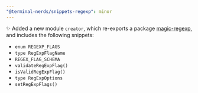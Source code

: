 ```yaml
---
"@terminal-nerds/snippets-regexp": minor
---
```


✨ Added a new module `creator`, which re-exports a package [magic-regexp](https://github.com/danielroe/magic-regexp),
and includes the following snippets:

-   `enum REGEXP_FLAGS`
-   `type RegExpFlagName`
-   `REGEX_FLAG_SCHEMA`
-   `validateRegExpFlag()`
-   `isValidRegExpFlag()`
-   `type RegExpOptions`
-   `setRegExpFlags()`
